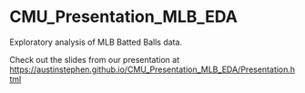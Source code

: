 # CMU_Presentation_MLB_EDA
Exploratory analysis of MLB Batted Balls data. 

Check out the slides from our presentation at https://austinstephen.github.io/CMU_Presentation_MLB_EDA/Presentation.html
